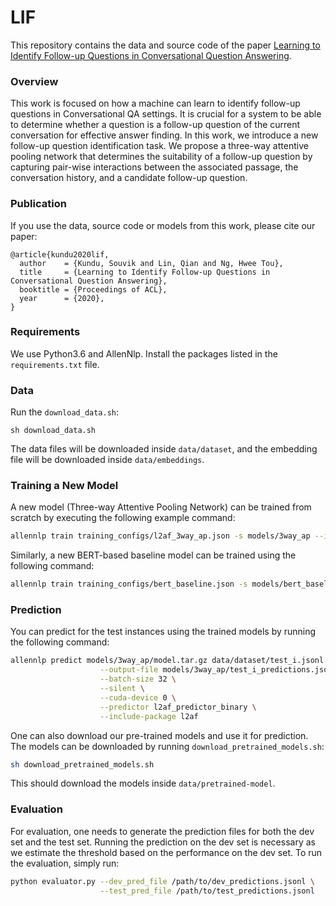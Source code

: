 # LIF  #

This repository contains the data and source code of the
paper [Learning to Identify Follow-up Questions in Conversational
Question Answering](https://www.aclweb.org/anthology/2020.acl-main.90.pdf).


### Overview  ###

This work is focused on how a machine can learn to identify follow-up questions in
Conversational QA settings. It is crucial for a system to
be able to determine whether a question is
a follow-up question of the current conversation for effective answer finding.
In this work, we introduce a new follow-up question identification task.
We propose a three-way attentive pooling network
that determines the suitability of a follow-up
question by capturing pair-wise interactions
between the associated passage, the conversation history, and a candidate
follow-up question.


### Publication ###

If you use the data, source code or models from this work, please cite our paper:

```
@article{kundu2020lif,
  author    = {Kundu, Souvik and Lin, Qian and Ng, Hwee Tou},
  title     = {Learning to Identify Follow-up Questions in Conversational Question Answering},
  booktitle = {Proceedings of ACL},
  year      = {2020},
}
```


### Requirements ###

We use Python3.6 and AllenNlp. Install the packages listed in the `requirements.txt` file.


### Data ###

Run the `download_data.sh`:
```
sh download_data.sh
```

The data files will be downloaded inside `data/dataset`, and the embedding file will
be downloaded inside `data/embeddings`.


### Training a New Model ###

A new model (Three-way Attentive Pooling Network) can be trained from scratch
by executing the following example command:

```bash
allennlp train training_configs/l2af_3way_ap.json -s models/3way_ap --include-package l2af
```

Similarly, a new BERT-based baseline model can be trained using the following command:

```bash
allennlp train training_configs/bert_baseline.json -s models/bert_baseline --include-package l2af
```


### Prediction ###

You can predict for the test instances using the trained models
by running the following command:

```bash
allennlp predict models/3way_ap/model.tar.gz data/dataset/test_i.jsonl \
                    --output-file models/3way_ap/test_i_predictions.jsonl \
                    --batch-size 32 \
                    --silent \
                    --cuda-device 0 \
                    --predictor l2af_predictor_binary \
                    --include-package l2af
```

One can also download our pre-trained models and use it for prediction. The models can be downloaded
by running `download_pretrained_models.sh`:

```bash
sh download_pretrained_models.sh
```

This should download the models inside `data/pretrained-model`.


### Evaluation ###

For evaluation, one needs to generate the prediction files for both the dev set
and the test set. Running the prediction on the dev set is necessary
as we estimate the threshold based on the performance on the dev set.
To run the evaluation, simply run:

```bash
python evaluator.py --dev_pred_file /path/to/dev_predictions.jsonl \
                    --test_pred_file /path/to/test_predictions.jsonl
```
